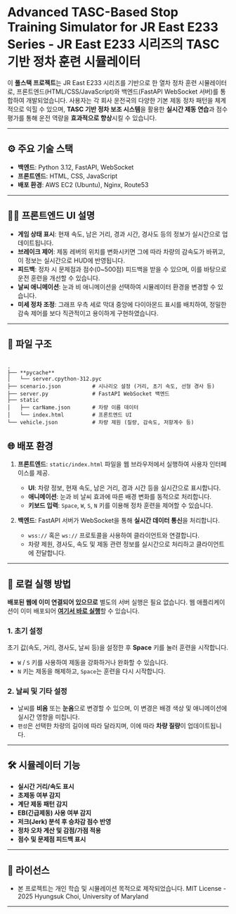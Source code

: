 
# Advanced TASC-Based Stop Training Simulator for JR East E233 Series - JR East E233 시리즈의 TASC 기반 정차 훈련 시뮬레이터

이 **풀스택 프로젝트**는 JR East E233 시리즈를 기반으로 한 열차 정차 훈련 시뮬레이터로,
프론트엔드(HTML/CSS/JavaScript)와 백엔드(FastAPI WebSocket 서버)를 통합하여 개발되었습니다.
사용자는 각 회사 운전국의 다양한 기본 제동 정차 패턴을 체계적으로 익힐 수 있으며,
**TASC 기반 정차 보조 시스템**을 활용한 **실시간 제동 연습**과 점수 평가를 통해 운전 역량을 **효과적으로 향상**시킬 수 있습니다.

---

## ⚙️ 주요 기술 스택
- **백엔드**: Python 3.12, FastAPI, WebSocket
- **프론트엔드**: HTML, CSS, JavaScript
- **배포 환경**: AWS EC2 (Ubuntu), Nginx, Route53

---

## 👨‍💻 프론트엔드 UI 설명
- **게임 상태 표시**: 현재 속도, 남은 거리, 경과 시간, 경사도 등의 정보가 실시간으로 업데이트됩니다.
- **브레이크 제어**: 제동 레버의 위치를 변화시키면 그에 따라 차량의 감속도가 바뀌고, 이 정보는 실시간으로 HUD에 반영됩니다.
- **피드백**: 정차 시 문제점과 점수(0~500점) 피드백을 받을 수 있으며, 이를 바탕으로 운전 훈련을 개선할 수 있습니다.
- **날씨 애니메이션**: 눈과 비 애니메이션을 선택하여 시뮬레이터 환경을 변경할 수 있습니다.
- **미세 정차 조정**: 그래프 우측 세로 막대 중앙에 다이아몬드 표시를 배치하여, 정밀한 감속 제어를 보다 직관적이고 용이하게 구현하였습니다.

---

## 📂 파일 구조

```

.
├── **pycache**
│   └── server.cpython-312.pyc
├── scenario.json          # 시나리오 설정 (거리, 초기 속도, 선형 경사 등)
├── server.py              # FastAPI WebSocket 백엔드
├── static
│   ├── carName.json       # 차량 이름 데이터
│   └── index.html         # 프론트엔드 UI
└── vehicle.json           # 차량 제원 (질량, 감속도, 저항계수 등)

```

## 🌐 배포 환경


1. **프론트엔드**: `static/index.html` 파일을 웹 브라우저에서 실행하여 사용자 인터페이스를 제공.
    - **UI**: 차량 정보, 현재 속도, 남은 거리, 경과 시간 등을 실시간으로 표시합니다.
    - **애니메이션**: 눈과 비 날씨 효과에 따른 배경 변화를 동적으로 처리합니다.
    - **키보드 입력**: `Space`, `W`, `S`, `N` 키를 이용해 정차 훈련을 제어할 수 있습니다.

2. **백엔드**: FastAPI 서버가 WebSocket을 통해 **실시간 데이터 통신**을 처리합니다.
    - `wss://` 혹은 `ws://` 프로토콜을 사용하여 클라이언트와 연결합니다.
    - 차량 제원, 경사도, 속도 및 제동 관련 정보를 실시간으로 처리하고 클라이언트에 전달합니다.

---

## 🚀 로컬 실행 방법

**배포된 웹에 이미 연결되어 있으므로** 별도의 서버 실행은 필요 없습니다. 웹 애플리케이션이 이미 배포되어 [**여기서 바로 실행**](http://your-deployed-url.com)할 수 있습니다.

### 1. 초기 설정
초기 값(속도, 거리, 경사도, 날씨 등)을 설정한 후 **Space** 키를 눌러 훈련을 시작합니다.  
- `W` / `S` 키를 사용하여 제동을 강화하거나 완화할 수 있습니다.
- `N` 키는 제동을 해제하고, `Space`는 훈련을 다시 시작합니다.

### 2. 날씨 및 기타 설정
- 날씨를 **비옴** 또는 **눈옴**으로 변경할 수 있으며, 이 변경은 배경 색상 및 애니메이션에 실시간 영향을 미칩니다.
- `편성`은 선택한 차량의 길이에 따라 달라지며, 이에 따라 **차량 질량**이 업데이트됩니다.

---

## 🛠 시뮬레이터 기능
- **실시간 거리/속도 표시**
- **초제동 여부 감지**
- **계단 제동 패턴 감지**
- **EB(긴급제동) 사용 여부 감지**
- **저크(Jerk) 분석 후 승차감 점수 반영**
- **정차 오차 계산 및 감점/가점 적용**
- **점수 및 문제점 피드백 표시**

---

## 📄 라이선스
- 본 프로젝트는 개인 학습 및 시뮬레이션 목적으로 제작되었습니다.
MIT License - 2025 Hyungsuk Choi, University of Maryland
---
